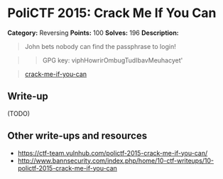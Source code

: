 # PoliCTF 2015: Crack Me If You Can

**Category:** Reversing
**Points:** 100
**Solves:** 196
**Description:**

> John bets nobody can find the passphrase to login!

>> GPG key: viphHowrirOmbugTudIbavMeuhacyet'

> [crack-me-if-you-can](crack-me-if-you-can_d4e396383e3f64ec7698efaf42f7f32b.tar.gz.gpg)

## Write-up

(TODO)

## Other write-ups and resources

* <https://ctf-team.vulnhub.com/polictf-2015-crack-me-if-you-can/>
* <http://www.bannsecurity.com/index.php/home/10-ctf-writeups/10-polictf-2015-crack-me-if-you-can>
